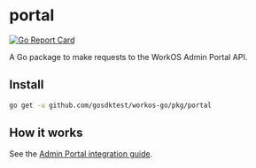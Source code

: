 # portal

[![Go Report Card](https://img.shields.io/badge/dev-reference-007d9c?logo=go&logoColor=white&style=flat)](https://pkg.go.dev/github.com/gosdktest/workos-go/pkg/portal)

A Go package to make requests to the WorkOS Admin Portal API.

## Install

```sh
go get -u github.com/gosdktest/workos-go/pkg/portal
```

## How it works

See the [Admin Portal integration guide](https://workos.com/docs/admin-portal/guide).
